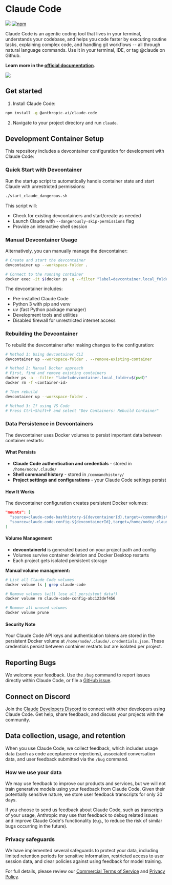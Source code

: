 # Claude Code

![](https://img.shields.io/badge/Node.js-18%2B-brightgreen?style=flat-square) [![npm]](https://www.npmjs.com/package/@anthropic-ai/claude-code)

[npm]: https://img.shields.io/npm/v/@anthropic-ai/claude-code.svg?style=flat-square

Claude Code is an agentic coding tool that lives in your terminal, understands your codebase, and helps you code faster by executing routine tasks, explaining complex code, and handling git workflows -- all through natural language commands. Use it in your terminal, IDE, or tag @claude on Github.

**Learn more in the [official documentation](https://docs.anthropic.com/en/docs/claude-code/overview)**.

<img src="./demo.gif" />

## Get started

1. Install Claude Code:

```sh
npm install -g @anthropic-ai/claude-code
```

2. Navigate to your project directory and run `claude`.

## Development Container Setup

This repository includes a devcontainer configuration for development with Claude Code:

### Quick Start with Devcontainer

Run the startup script to automatically handle container state and start Claude with unrestricted permissions:

```bash
./start_claude_dangerous.sh
```

This script will:
- Check for existing devcontainers and start/create as needed
- Launch Claude with `--dangerously-skip-permissions` flag
- Provide an interactive shell session

### Manual Devcontainer Usage

Alternatively, you can manually manage the devcontainer:

```bash
# Create and start the devcontainer
devcontainer up --workspace-folder .

# Connect to the running container
docker exec -it $(docker ps -q --filter "label=devcontainer.local_folder=$(pwd)") zsh
```

The devcontainer includes:
- Pre-installed Claude Code
- Python 3 with pip and venv
- uv (fast Python package manager)
- Development tools and utilities
- Disabled firewall for unrestricted internet access

### Rebuilding the Devcontainer

To rebuild the devcontainer after making changes to the configuration:

```bash
# Method 1: Using devcontainer CLI
devcontainer up --workspace-folder . --remove-existing-container

# Method 2: Manual Docker approach
# First, find and remove existing containers
docker ps -a --filter "label=devcontainer.local_folder=$(pwd)"
docker rm -f <container-id>

# Then rebuild
devcontainer up --workspace-folder .

# Method 3: If using VS Code
# Press Ctrl+Shift+P and select "Dev Containers: Rebuild Container"
```

### Data Persistence in Devcontainers

The devcontainer uses Docker volumes to persist important data between container restarts:

#### What Persists
- **Claude Code authentication and credentials** - stored in `/home/node/.claude/`
- **Shell command history** - stored in `/commandhistory/`
- **Project settings and configurations** - your Claude Code settings persist

#### How It Works
The devcontainer configuration creates persistent Docker volumes:
```json
"mounts": [
  "source=claude-code-bashhistory-${devcontainerId},target=/commandhistory,type=volume",
  "source=claude-code-config-${devcontainerId},target=/home/node/.claude,type=volume"
]
```

#### Volume Management
- **devcontainerId** is generated based on your project path and config
- Volumes survive container deletion and Docker Desktop restarts
- Each project gets isolated persistent storage

**Manual volume management:**
```bash
# List all Claude Code volumes
docker volume ls | grep claude-code

# Remove volumes (will lose all persistent data!)
docker volume rm claude-code-config-abc123def456

# Remove all unused volumes
docker volume prune
```

#### Security Note
Your Claude Code API keys and authentication tokens are stored in the persistent Docker volume at `/home/node/.claude/.credentials.json`. These credentials persist between container restarts but are isolated per project.

## Reporting Bugs

We welcome your feedback. Use the `/bug` command to report issues directly within Claude Code, or file a [GitHub issue](https://github.com/anthropics/claude-code/issues).

## Connect on Discord

Join the [Claude Developers Discord](https://anthropic.com/discord) to connect with other developers using Claude Code. Get help, share feedback, and discuss your projects with the community.

## Data collection, usage, and retention

When you use Claude Code, we collect feedback, which includes usage data (such as code acceptance or rejections), associated conversation data, and user feedback submitted via the `/bug` command.

### How we use your data

We may use feedback to improve our products and services, but we will not train generative models using your feedback from Claude Code. Given their potentially sensitive nature, we store user feedback transcripts for only 30 days.

If you choose to send us feedback about Claude Code, such as transcripts of your usage, Anthropic may use that feedback to debug related issues and improve Claude Code's functionality (e.g., to reduce the risk of similar bugs occurring in the future).

### Privacy safeguards

We have implemented several safeguards to protect your data, including limited retention periods for sensitive information, restricted access to user session data, and clear policies against using feedback for model training.

For full details, please review our [Commercial Terms of Service](https://www.anthropic.com/legal/commercial-terms) and [Privacy Policy](https://www.anthropic.com/legal/privacy).
